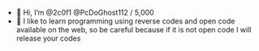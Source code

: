 - 👋 Hi, I’m @2c0f1 @PcDoGhost112 / 5,000
- 👀 I like to learn programming using reverse codes and open code available on the web, so be careful because if it is not open code I will release your codes
